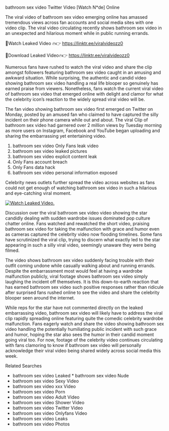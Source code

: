 ﻿bathroom sex video Twitter Video [Watch N*de] Online

The viral video of ﻿bathroom sex video emerging online has amassed tremendous views across fan accounts and social media sites with one video clip. The viral video circulating recently shows ﻿bathroom sex video in an unexpected and hilarious moment while in public running errands. 

🔴Watch Leaked Video 🔥👉  https://linktr.ee/viralvideozz0 

🔴Download Leaked Video🔥👉  https://linktr.ee/viralvideozz0 

Numerous fans have rushed to watch the viral video and share the clip amongst followers featuring ﻿bathroom sex video caught in an amusing and awkward situation. While surprising, the authentic and candid video showing ﻿bathroom sex video handling a real life blooper so genuinely has earned praise from viewers. Nonetheless, fans watch the current viral video of ﻿bathroom sex video that emerged online with delight and clamor for what the celebrity icon’s reaction to the widely spread viral video will be.

The fan video showing ﻿bathroom sex video first emerged on Twitter on Monday, posted by an amused fan who claimed to have captured the silly incident on their phone camera while out and about. The viral Clip of ﻿bathroom sex video had garnered over 2 million views by Tuesday morning as more users on Instagram, Facebook and YouTube began uploading and sharing the embarrassing yet entertaining video. 

1. ﻿bathroom sex video Only Fans leak video
2. ﻿bathroom sex video leaked pictures
3. ﻿bathroom sex video explicit content leak
4. Only Fans account breach
5. Only Fans data hack
6. ﻿bathroom sex video personal information exposed

Celebrity news outlets further spread the video across websites as fans could not get enough of watching ﻿bathroom sex video in such a hilarious and eye-catching viral moment. 

[![Watch Leaked Video.](https://miro.medium.com/v2/resize:fit:828/format:webp/1*cilzJN44JGOrTw9NJCrNHA.gif "Watch Leaked Video")](https://linktr.ee/viralvideozz0)

Discussion over the viral ﻿bathroom sex video video showing the star candidly dealing with sudden wardrobe issues dominated pop culture chatter online. Fans watched and rewatched the short video, praising ﻿bathroom sex video for taking the malfunction with grace and humor even as cameras captured the celebrity video now flooding timelines. Some fans have scrutinized the viral clip, trying to discern what exactly led to the star appearing in such a silly viral video, seemingly unaware they were being filmed.

The video shows ﻿bathroom sex video suddenly facing trouble with their outfit coming undone while casually walking about and running errands. Despite the embarrassment most would feel at having a wardrobe malfunction publicly, viral footage shows ﻿bathroom sex video simply laughing the incident off themselves. It is this down-to-earth reaction that has earned ﻿bathroom sex video such positive responses rather than ridicule after surprised fans rushed online to see the video and share the celebrity blooper seen around the internet.  

While reps for the star have not commented directly on the leaked embarrassing video, ﻿bathroom sex video will likely have to address the viral clip rapidly spreading online featuring quite the comedic celebrity wardrobe malfunction. Fans eagerly watch and share the video showing ﻿bathroom sex video handling the potentially humiliating public incident with such grace and humor, hoping the star also sees the humor in their candid moment going viral too. For now, footage of the celebrity video continues circulating with fans clamoring to know if ﻿bathroom sex video will personally acknowledge their viral video being shared widely across social media this week.

Related Searches
* ﻿bathroom sex video Leaked
﻿* bathroom sex video Nude
* ﻿bathroom sex video Sexy Video
* ﻿bathroom sex video xxx Video
* ﻿bathroom sex video Porn
* ﻿bathroom sex video Adult Video
* ﻿bathroom sex video Shower Video
* ﻿bathroom sex video Twitter Video
* ﻿bathroom sex video Onlyfans Video
* ﻿bathroom sex video Leaks
* ﻿bathroom sex video Photos